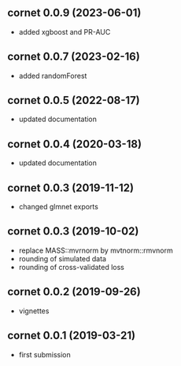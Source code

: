 ## cornet 0.0.9 (2023-06-01)

* added xgboost and PR-AUC

## cornet 0.0.7 (2023-02-16)

* added randomForest

## cornet 0.0.5 (2022-08-17)

* updated documentation

## cornet 0.0.4 (2020-03-18)

* updated documentation

## cornet 0.0.3 (2019-11-12)

* changed glmnet exports

## cornet 0.0.3 (2019-10-02)

* replace MASS::mvrnorm by mvtnorm::rmvnorm
* rounding of simulated data
* rounding of cross-validated loss

## cornet 0.0.2 (2019-09-26)

* vignettes

## cornet 0.0.1 (2019-03-21)

* first submission